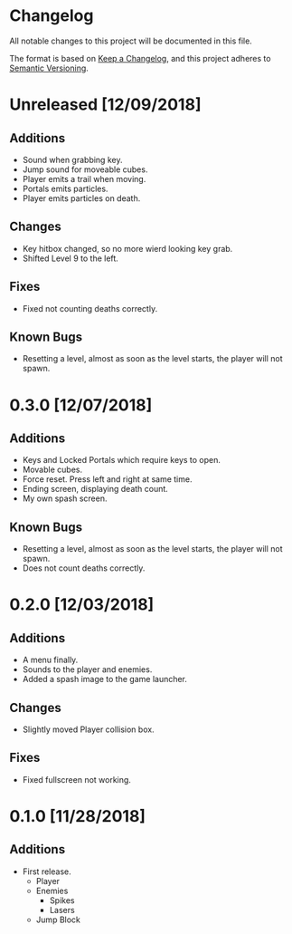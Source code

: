 # Changelog
All notable changes to this project will be documented in this file.

The format is based on [Keep a Changelog](https://keepachangelog.com/en/1.0.0/),
and this project adheres to [Semantic Versioning](https://semver.org/spec/v2.0.0.html).

# Unreleased [12/09/2018]
## Additions
- Sound when grabbing key.
- Jump sound for moveable cubes.
- Player emits a trail when moving.
- Portals emits particles.
- Player emits particles on death.

## Changes
- Key hitbox changed, so no more wierd looking key grab.
- Shifted Level 9 to the left.

## Fixes
- Fixed not counting deaths correctly.

## Known Bugs
- Resetting a level, almost as soon as the level starts, the player will not spawn.

# 0.3.0 [12/07/2018]
## Additions
- Keys and Locked Portals which require keys to open.
- Movable cubes.
- Force reset. Press left and right at same time.
- Ending screen, displaying death count.
- My own spash screen.

## Known Bugs
- Resetting a level, almost as soon as the level starts, the player will not spawn.
- Does not count deaths correctly.

# 0.2.0 [12/03/2018]
## Additions
- A menu finally.
- Sounds to the player and enemies.
- Added a spash image to the game launcher.

## Changes
- Slightly moved Player collision box.

## Fixes
- Fixed fullscreen not working.

# 0.1.0 [11/28/2018]
## Additions
- First release.
    - Player
    - Enemies
        - Spikes
        - Lasers
    - Jump Block

